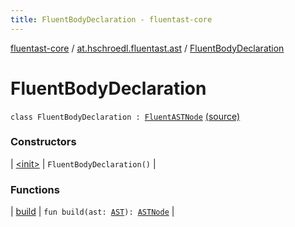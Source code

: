 ```yaml
---
title: FluentBodyDeclaration - fluentast-core
---
```


[fluentast-core](../../index.html) / [at.hschroedl.fluentast.ast](../index.html) / [FluentBodyDeclaration](.)

# FluentBodyDeclaration

`class FluentBodyDeclaration : `[`FluentASTNode`](../-fluent-a-s-t-node/index.html) [(source)](http://github.com/hschroedl/fluentast/tree/master/core/at.hschroedl.fluentast/ast/ASTNode.kt#L49)

### Constructors

| [&lt;init&gt;](-init-.html) | `FluentBodyDeclaration()` |

### Functions

| [build](build.html) | `fun build(ast: `[`AST`](https://help.eclipse.org/neon/topic/org.eclipse.jdt.doc.isv/reference/api/org/eclipse/jdt/core/dom/AST.html)`): `[`ASTNode`](https://help.eclipse.org/neon/topic/org.eclipse.jdt.doc.isv/reference/api/org/eclipse/jdt/core/dom/ASTNode.html) |

